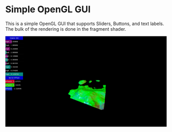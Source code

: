 # Simple OpenGL GUI
This is a simple OpenGL GUI that supports Sliders, Buttons, and text labels. The bulk of the rendering is done in the fragment shader.

![GUIeample](GUIexample.png)
